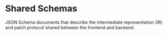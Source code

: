 # Shared Schemas

JSON Schema documents that describe the intermediate representation (IR) and patch protocol shared between the frontend and backend.
